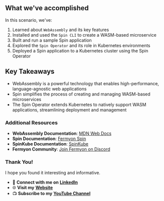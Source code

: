 ## What we've accomplished

In this scenario, we've:

1. Learned about `WebAssembly` and its key features
2. Installed and used the `Spin CLI` to create a WASM-based microservice
3. Built and run a sample Spin application
4. Explored the `Spin Operator` and its role in Kubernetes environments
5. Deployed a Spin application to a Kubernetes cluster using the Spin Operator

## Key Takeaways

- WebAssembly is a powerful technology that enables high-performance, language-agnostic web applications
- Spin simplifies the process of creating and managing WASM-based microservices
- The Spin Operator extends Kubernetes to natively support WASM applications, streamlining deployment and management

### Additional Resources

-   **WebAssembly Documentation**: [MDN Web Docs](https://developer.mozilla.org/en-US/docs/WebAssembly)
-   **Spin Documentation**: [Fermyon Spin](https://developer.fermyon.com/spin/v2/)
-   **SpinKube Documentation**: [SpinKube](https://www.spinkube.dev/docs/)
-   **Fermyon Community**: [Join Fermyon on Discord](https://discord.gg/AAFNfS7NGf)

### Thank You!

I hope you found it interesting and informative.

- 🔗 **Connect with me on** [**LinkedIn**](https://www.linkedin.com/in/piotr-zaniewski/)
- 🌐 **Visit my** [**Website**](https://cloudrumble.net/)
- 📺 **Subscribe to my** [**YouTube Channel**](https://www.youtube.com/@cloud-native-corner)
